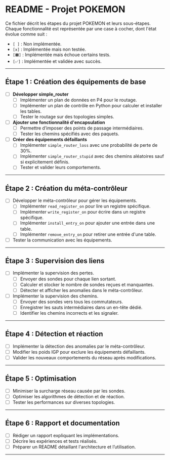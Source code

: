 # README - Projet POKEMON

Ce fichier décrit les étapes du projet POKEMON et leurs sous-étapes. Chaque fonctionnalité est représentée par une case à cocher, dont l'état évolue comme suit :
- `[ ]` : Non implémentée.
- `[x]` : Implémentée mais non testée.
- `[🟧]` : Implémentée mais échoue certains tests.
- `[✅]` : Implémentée et validée avec succès.

---

## Étape 1 : Création des équipements de base
- [ ] **Développer simple_router**
  - [ ] Implémenter un plan de données en P4 pour le routage.
  - [ ] Implémenter un plan de contrôle en Python pour calculer et installer les tables.
  - [ ] Tester le routage sur des topologies simples.
- [ ] **Ajouter une fonctionnalité d'encapsulation**
  - [ ] Permettre d’imposer des points de passage intermédiaires.
  - [ ] Tester les chemins spécifiés avec des paquets.
- [ ] **Créer des équipements défaillants**
  - [ ] Implémenter `simple_router_loss` avec une probabilité de perte de 30%.
  - [ ] Implémenter `simple_router_stupid` avec des chemins aléatoires sauf si explicitement définis.
  - [ ] Tester et valider leurs comportements.

---

## Étape 2 : Création du méta-contrôleur
- [ ] Développer le méta-contrôleur pour gérer les équipements.
  - [ ] Implémenter `read_register_on` pour lire un registre spécifique.
  - [ ] Implémenter `write_register_on` pour écrire dans un registre spécifique.
  - [ ] Implémenter `install_entry_on` pour ajouter une entrée dans une table.
  - [ ] Implémenter `remove_entry_on` pour retirer une entrée d'une table.
- [ ] Tester la communication avec les équipements.

---

## Étape 3 : Supervision des liens
- [ ] Implémenter la supervision des pertes.
  - [ ] Envoyer des sondes pour chaque lien sortant.
  - [ ] Calculer et stocker le nombre de sondes reçues et manquantes.
  - [ ] Détecter et afficher les anomalies dans le méta-contrôleur.
- [ ] Implémenter la supervision des chemins.
  - [ ] Envoyer des sondes vers tous les commutateurs.
  - [ ] Enregistrer les sauts intermédiaires dans un en-tête dédié.
  - [ ] Identifier les chemins incorrects et les signaler.

---

## Étape 4 : Détection et réaction
- [ ] Implémenter la détection des anomalies par le méta-contrôleur.
- [ ] Modifier les poids IGP pour exclure les équipements défaillants.
- [ ] Valider les nouveaux comportements du réseau après modifications.

---

## Étape 5 : Optimisation
- [ ] Minimiser la surcharge réseau causée par les sondes.
- [ ] Optimiser les algorithmes de détection et de réaction.
- [ ] Tester les performances sur diverses topologies.

---

## Étape 6 : Rapport et documentation
- [ ] Rédiger un rapport expliquant les implémentations.
- [ ] Décrire les expériences et tests réalisés.
- [ ] Préparer un README détaillant l'architecture et l’utilisation.

---

